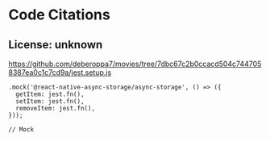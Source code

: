 # Code Citations

## License: unknown
https://github.com/deberoppa7/movies/tree/7dbc67c2b0ccacd504c7447058387ea0c1c7cd9a/jest.setup.js

```
.mock('@react-native-async-storage/async-storage', () => ({
  getItem: jest.fn(),
  setItem: jest.fn(),
  removeItem: jest.fn(),
}));

// Mock
```

